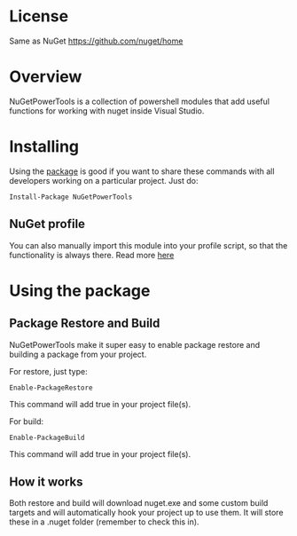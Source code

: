 # License
Same as NuGet https://github.com/nuget/home

# Overview
NuGetPowerTools is a collection of powershell modules that add useful functions for working with nuget inside Visual Studio.

# Installing
Using the [package](http://nuget.org/List/Packages/NuGetPowerTools) is good if you want to share these commands with all developers working on a particular project. Just do:

    Install-Package NuGetPowerTools

## NuGet profile
You can also manually import this module into your profile script, so that the functionality is always there.
Read more [here](http://docs.nuget.org/docs/start-here/using-the-package-manager-console#Setting_up_a_NuGet_Powershell_Profile)

# Using the package
## Package Restore and Build
NuGetPowerTools make it super easy to enable package restore and building a package from your project.

For restore, just type:

    Enable-PackageRestore
    
This command will add <RestorePackages>true</RestorePackages> in your project file(s).

For build:

    Enable-PackageBuild
    
This command will add <BuildPackage>true</BuildPackage> in your project file(s).

## How it works
Both restore and build will download nuget.exe and some custom build targets and will automatically hook your project up to use them.
It will store these in a .nuget folder (remember to check this in).
